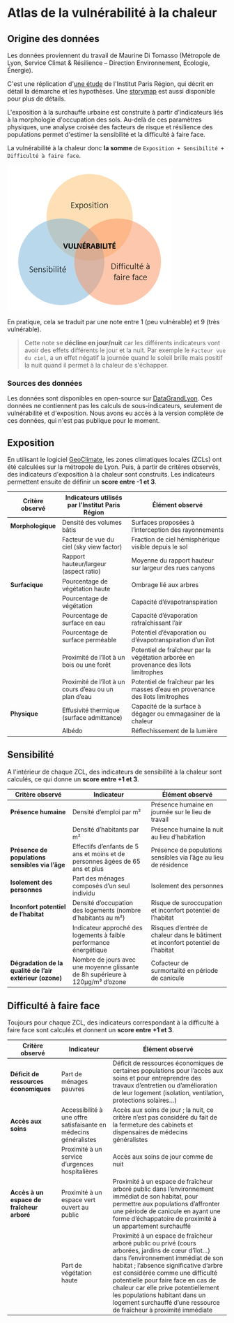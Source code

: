 # Atlas de la vulnérabilité à la chaleur

## Origine des données

Les données proviennent du travail de Maurine Di Tomasso (Métropole de Lyon, Service Climat & Résilience –
Direction Environnement, Écologie, Énergie).

C'est une réplication d'[une étude](https://www.institutparisregion.fr/nos-travaux/publications/adapter-lile-de-france-a-la-chaleur-urbaine-acte-2/)
de l'Institut Paris Région, qui décrit en détail la démarche et les hypothèses. Une [storymap](https://geoweb.grandlyon.com/portal/apps/storymaps/collections/7e7862ec92694601a7085074dcaf7481?item=3)
est aussi disponible pour plus de détails.

L'exposition à la surchauffe urbaine est construite à partir d'indicateurs liés à la morphologie d'occupation
des sols. Au-delà de ces paramètres physiques, une analyse croisée des facteurs de risque
et résilience des populations permet d'estimer la sensibilité et la difficulté à faire face.

La vulnérabilité à la
chaleur donc **la somme** de `Exposition + Sensibilité + Difficulté à faire face`.

![Diagrame Vulnérabilité à la chaleur](../assets/images/vulnerability/diagram.png)

En pratique, cela se traduit par une note entre 1 (peu vulnérable) et 9 (très vulnérable).

> Cette note se **décline en jour/nuit** car les différents indicateurs vont avoir des effets différents le jour et la nuit. Par exemple le `Facteur vue du ciel`,
> a un effet négatif la journée quand le soleil brille mais positif la nuit quand il permet à la chaleur de s'échapper.

### Sources des données

Les données sont disponibles en open-source sur [DataGrandLyon](https://data.grandlyon.com/portail/fr/jeux-de-donnees/exposition-et-vulnerabilite-aux-fortes-chaleurs-dans-la-metropole-de-lyon/info).
Ces données ne contiennent pas les calculs de sous-indicateurs, seulement de vulnérabilité et d'exposition. Nous avons
eu accès à la version complète de ces données, qui n'est pas publique pour le moment.

## Exposition

En utilisant le logiciel [GeoClimate](https://github.com/orbisgis/geoclimate), les zones climatiques locales (ZCLs) ont
été calculées sur la métropole de Lyon. Puis, à partir de critères observés, des indicateurs d'exposition à la chaleur
sont construits. Les indicateurs permettent ensuite de définir un **score entre -1 et 3**.

| Critère observé   | Indicateurs utilisés par l’Institut Paris Région      | Élément observé                                                                      |
| ----------------- | ----------------------------------------------------- | ------------------------------------------------------------------------------------ |
| **Morphologique** | Densité des volumes bâtis                             | Surfaces proposées à l’interception des rayonnements                                 |
|                   | Facteur de vue du ciel (sky view factor)              | Fraction de ciel hémisphérique visible depuis le sol                                 |
|                   | Rapport hauteur/largeur (aspect ratio)                | Moyenne du rapport hauteur sur largeur des rues canyons                              |
| **Surfacique**    | Pourcentage de végétation haute                       | Ombrage lié aux arbres                                                               |
|                   | Pourcentage de végétation                             | Capacité d’évapotranspiration                                                        |
|                   | Pourcentage de surface en eau                         | Capacité d’évaporation rafraîchissant l’air                                          |
|                   | Pourcentage de surface perméable                      | Potentiel d’évaporation ou d’évapotranspiration d’un îlot                            |
|                   | Proximité de l’îlot à un bois ou une forêt            | Potentiel de fraîcheur par la végétation arborée en provenance des îlots limitrophes |
|                   | Proximité de l’îlot à un cours d’eau ou un plan d’eau | Potentiel de fraîcheur par les masses d’eau en provenance des îlots limitrophes      |
| **Physique**      | Effusivité thermique (surface admittance)             | Capacité de la surface à dégager ou emmagasiner de la chaleur                        |
|                   | Albédo                                                | Réflechissement de la lumière                                                        |

## Sensibilité

A l'intérieur de chaque ZCL, des indicateurs de sensibilité à la chaleur sont calculés, ce qui donne un **score
entre +1 et 3**.

| Critère observé                                          | Indicateur                                                                     | Élément observé                                                                  |
| -------------------------------------------------------- | ------------------------------------------------------------------------------ | -------------------------------------------------------------------------------- |
| **Présence humaine**                                     | Densité d’emploi par m²                                                        | Présence humaine en journée sur le lieu de travail                               |
|                                                          | Densité d’habitants par m²                                                     | Présence humaine la nuit au lieu d’habitation                                    |
| **Présence de populations sensibles via l’âge**          | Effectifs d’enfants de 5 ans et moins et de personnes âgées de 65 ans et plus  | Présence de populations sensibles via l’âge au lieu de résidence                 |
| **Isolement des personnes**                              | Part des ménages composés d’un seul individu                                   | Isolement des personnes                                                          |
| **Inconfort potentiel de l’habitat**                     | Densité d’occupation des logements (nombre d’habitants au m²)                  | Risque de suroccupation et inconfort potentiel de l’habitat                      |
|                                                          | Indicateur approché des logements à faible performance énergétique             | Risques d’entrée de chaleur dans le bâtiment et inconfort potentiel de l’habitat |
| **Dégradation de la qualité de l’air extérieur (ozone)** | Nombre de jours avec une moyenne glissante de 8h supérieure à 120µg/m³ d’ozone | Cofacteur de surmortalité en période de canicule                                 |

## Difficulté à faire face

Toujours pour chaque ZCL, des indicateurs correspondant à la difficulté à faire face sont calculés et donnent un
**score entre +1 et 3**.

| Critère observé                           | Indicateur                                                       | Élément observé                                                                                                                                                                                                                                                                                                                                                                                             |
| ----------------------------------------- | ---------------------------------------------------------------- | ----------------------------------------------------------------------------------------------------------------------------------------------------------------------------------------------------------------------------------------------------------------------------------------------------------------------------------------------------------------------------------------------------------- |
| **Déficit de ressources économiques**     | Part de ménages pauvres                                          | Déficit de ressources économiques de certaines populations pour l’accès aux soins et pour entreprendre des travaux d’entretien ou d’amélioration de leur logement (isolation, ventilation, protections solaires…)                                                                                                                                                                                           |
| **Accès aux soins**                       | Accessibilité à une offre satisfaisante en médecins généralistes | Accès aux soins de jour ; la nuit, ce critère n’est pas considéré du fait de la fermeture des cabinets et dispensaires de médecins généralistes                                                                                                                                                                                                                                                             |
|                                           | Proximité à un service d’urgences hospitalières                  | Accès aux soins de jour comme de nuit                                                                                                                                                                                                                                                                                                                                                                       |
| **Accès à un espace de fraîcheur arboré** | Proximité à un espace vert ouvert au public                      | Proximité à un espace de fraîcheur arboré public dans l’environnement immédiat de son habitat, pour permettre aux populations d’affronter une période de canicule en ayant une forme d’échappatoire de proximité à un appartement surchauffé                                                                                                                                                                |
|                                           | Part de végétation haute                                         | Proximité à un espace de fraîcheur arboré public ou privé (cours arborées, jardins de cœur d’îlot…) dans l’environnement immédiat de son habitat ; l’absence significative d’arbre est considérée comme une difficulté potentielle pour faire face en cas de chaleur car elle prive potentiellement les populations habitant dans un logement surchauffé d’une ressource de fraîcheur à proximité immédiate |
